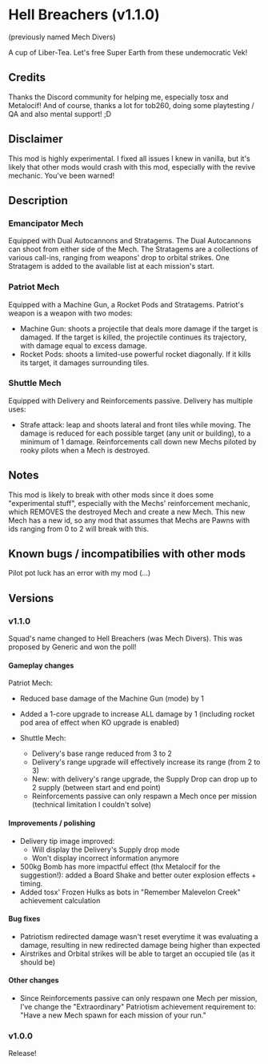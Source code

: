 # Hell Breachers (v1.1.0)
(previously named Mech Divers)

A cup of Liber-Tea.
Let's free Super Earth from these undemocratic Vek!

## Credits
Thanks the Discord community for helping me, especially tosx and Metalocif!
And of course, thanks a lot for tob260, doing some playtesting / QA and also mental support! ;D

## Disclaimer
This mod is highly experimental. I fixed all issues I knew in vanilla, but it's likely that other mods would crash with this mod, especially with the revive mechanic.
You've been warned!

## Description

### Emancipator Mech
Equipped with Dual Autocannons and Stratagems.
The Dual Autocannons can shoot from either side of the Mech.
The Stratagems are a collections of various call-ins, ranging from weapons' drop to orbital strikes.
One Stratagem is added to the available list at each mission's start.

### Patriot Mech
Equipped with a Machine Gun, a Rocket Pods and Stratagems.
Patriot's weapon is a weapon with two modes:
- Machine Gun: shoots a projectile that deals more damage if the target is damaged. If the target is killed, the projectile continues its trajectory, with damage equal to excess damage.
- Rocket Pods: shoots a limited-use powerful rocket diagonally. If it kills its target, it damages surrounding tiles.

### Shuttle Mech
Equipped with Delivery and Reinforcements passive.
Delivery has multiple uses:
- Strafe attack: leap and shoots lateral and front tiles while moving. The damage is reduced for each possible target (any unit or building), to a minimum of 1 damage.
Reinforcements call down new Mechs piloted by rooky pilots when a Mech is destroyed.

## Notes
This mod is likely to break with other mods since it does some "experimental stuff", especially with the Mechs' reinforcement mechanic, which REMOVES the destroyed Mech and create a new Mech.
This new Mech has a new id, so any mod that assumes that Mechs are Pawns with ids ranging from 0 to 2 will break with this.

## Known bugs / incompatibilies with other mods
Pilot pot luck has an error with my mod (...)


## Versions

### v1.1.0
Squad's name changed to Hell Breachers (was Mech Divers). This was proposed by Generic and won the poll!

#### Gameplay changes

Patriot Mech:
- Reduced base damage of the Machine Gun (mode) by 1
- Added a 1-core upgrade to increase ALL damage by 1 (including rocket pod area of effect when KO upgrade is enabled)

- Shuttle Mech:
	- Delivery's base range reduced from 3 to 2
	- Delivery's range upgrade will effectively increase its range (from 2 to 3)
	- New: with delivery's range upgrade, the Supply Drop can drop up to 2 supply (between start and end point)
	- Reinforcements passive can only respawn a Mech once per mission (technical limitation I couldn't solve)

#### Improvements / polishing
- Delivery tip image improved:
	- Will display the Delivery's Supply drop mode
	- Won't display incorrect information anymore
- 500kg Bomb has more impactful effect (thx Metalocif for the suggestion!): added a Board Shake and better outer explosion effects + timing.
- Added tosx' Frozen Hulks as bots in "Remember Malevelon Creek" achievement calculation

#### Bug fixes
- Patriotism redirected damage wasn't reset everytime it was evaluating a damage, resulting in new redirected damage being higher than expected
- Airstrikes and Orbital strikes will be able to target an occupied tile (as it should be)

#### Other changes
- Since Reinforcements passive can only respawn one Mech per mission, I've change the "Extraordinary" Patriotism achievement requirement to: "Have a new Mech spawn for each mission of your run."

### v1.0.0
Release!
